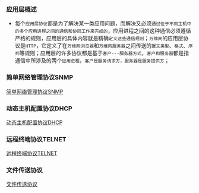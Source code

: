 ### 应用层概述
+ 每个`应用层协议`都是为了解决某一类应用问题，而解决又必须`通过位于不同主机中的多个应用进程之间的通信和协同工作来完成的`，应用进程之间的这种通信必须遵循严格的规则，应用层的具体内容就是精确`定义这些通信规则`；`万维网`的应用层协议是`HTTP`，它定义了在`万维网浏览器`和`万维网服务器`之间传送的`报文类型`、`格式`、`序列`等规则；应用层的许多协议都是基于`客户---服务器方式`，`客户和服务器`都是指通信中所涉及的两个`应用进程`，`客户是服务请求方，服务器是服务提供方`；
### 简单网络管理协议SNMP
[简单网络管理协议SNMP](https://github.com/ningbaoqi/ComputerNetWork/blob/master/README-SNMP-technology.md)
### 动态主机配置协议DHCP
[动态主机配置协议DHCP](https://github.com/ningbaoqi/ComputerNetWork/blob/master/README-DHCP-technology.md)
### 远程终端协议TELNET
[远程终端协议TELNET](https://github.com/ningbaoqi/ComputerNetWork/blob/master/README-TELNET-technology.md)
### 文件传送协议
[文件传送协议](https://github.com/ningbaoqi/ComputerNetWork/blob/master/README-FILE-technology.md)
